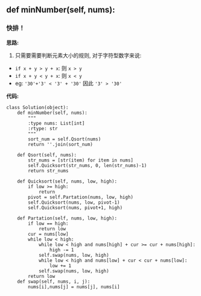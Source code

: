 ## def minNumber(self, nums):
### 快排！

**思路:**
1. 只需要需要判断元素大小的规则, 对于字符型数字来说:
* `if x + y > y + x`:  则 `x > y`
* `if x + y < y + x`:  则 `x < y`
* eg: `'30'+'3' < '3' + '30'`  因此 `'3' > '30'`

**代码:**
```
class Solution(object):
    def minNumber(self, nums):
        """
        :type nums: List[int]
        :rtype: str
        """
        sort_num = self.Qsort(nums)
        return ''.join(sort_num)

    def Qsort(self, nums):
        str_nums = [str(item) for item in nums]
        self.Quicksort(str_nums, 0, len(str_nums)-1)
        return str_nums

    def Quicksort(self, nums, low, high):
        if low >= high:
            return
        pivot = self.Partation(nums, low, high)
        self.Quicksort(nums, low, pivot-1)
        self.Quicksort(nums, pivot+1, high)

    def Partation(self, nums, low, high):
        if low == high:
            return low
        cur = nums[low]
        while low < high:
            while low < high and nums[high] + cur >= cur + nums[high]:
                high -= 1
            self.swap(nums, low, high)
            while low < high and nums[low] + cur < cur + nums[low]:
                low += 1
            self.swap(nums, low, high)
        return low
    def swap(self, nums, i, j):
        nums[i],nums[j] = nums[j], nums[i]
```